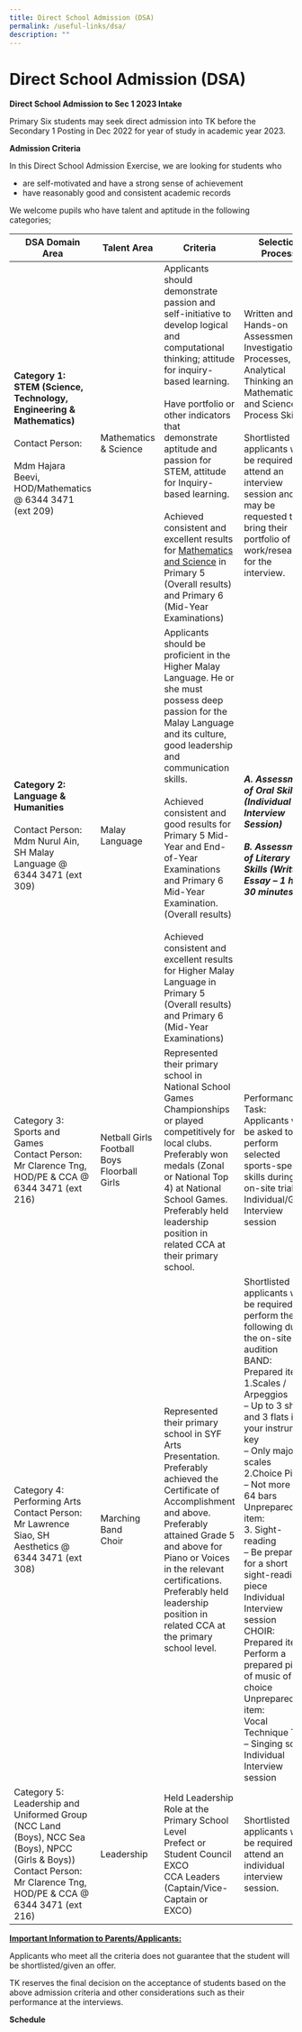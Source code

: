 ```yaml
---
title: Direct School Admission (DSA)
permalink: /useful-links/dsa/
description: ""
---
```

# Direct School Admission (DSA)
**Direct School Admission to Sec 1 2023 Intake**

Primary Six students may seek direct admission into TK before the Secondary 1 Posting in Dec 2022 for year of study in academic year 2023.

**Admission Criteria**

In this Direct School Admission Exercise, we are looking for students who

*   are self-motivated and have a strong sense of achievement
*   have reasonably good and consistent academic records

We welcome pupils who have talent and aptitude in the following categories;

|   DSA Domain Area        |       Talent Area      |   Criteria         |         Selection Process      |
|-------------------------------------|-------------------------------------------------|-----------------------------------------------------------|---------------|
| **Category 1: STEM (Science, Technology, Engineering & Mathematics)**<br><br>Contact Person:<br><br>Mdm Hajara Beevi, HOD/Mathematics @ 6344 3471 (ext 209)                             |               Mathematics & Science               | Applicants should demonstrate passion and self-initiative to develop logical and computational thinking; attitude for inquiry-based learning.<br><br>Have portfolio or other indicators that demonstrate aptitude and passion for STEM, attitude for Inquiry-based learning.<br><br>Achieved consistent and excellent results for <u>Mathematics and Science</u> in Primary 5 (Overall results) and Primary 6 (Mid-Year Examinations)                                                            | Written and Hands-on Assessment on Investigation Processes, Analytical Thinking and Mathematics and Science Process Skills.<br><br>Shortlisted applicants will be required to attend an interview session and may be requested to bring their portfolio of work/research for the interview.                                                                                                                                                                                                                                                                                                  |
| **Category 2:  Language & Humanities**<br><br>Contact Person:<br>Mdm Nurul Ain, SH Malay Language @ 6344 3471 (ext 309)<br>                                                         |                   Malay Language                  | Applicants should be proficient in the Higher Malay Language. He or she must possess deep passion for the Malay Language and its culture, good leadership and communication skills.<br><br>Achieved consistent and good results for Primary 5 Mid-Year and End-of-Year Examinations and Primary 6 Mid-Year Examination. (Overall results)<br><br>Achieved consistent and excellent results for Higher Malay Language in Primary 5 (Overall results) and Primary 6 (Mid-Year Examinations) | ***A. Assessment of Oral Skills (Individual Interview Session)***<br><br>***B. Assessment of Literary Skills (Written Essay – 1 hour 30 minutes)***                                                                                                                                                                                                                                                                                                                                                                                                                                                      |
| Category 3: Sports and Games<br>Contact Person:<br>Mr Clarence Tng, HOD/PE & CCA @ 6344 3471 (ext 216)                                                                      | Netball Girls<br>Football Boys<br>Floorball Girls | Represented their primary school in National School Games Championships or played competitively for local clubs.<br>Preferably won medals (Zonal or National Top 4) at National School Games.<br>Preferably held leadership position in related CCA at their primary school.                                                                                                                                                                                                      | Performance Task:<br>Applicants will be asked to perform selected sports-specific skills during the on-site trials.<br>Individual/Group Interview session                                                                                                                                                                                                                                                                                                                                                                                                                                |
| Category 4: Performing Arts<br>Contact Person:<br>Mr Lawrence Siao, SH Aesthetics @       6344 3471 (ext 308)                                                               | Marching Band<br>Choir                            | Represented their primary school in SYF Arts Presentation.<br>Preferably achieved the Certificate of Accomplishment and above.<br>Preferably attained Grade 5 and above for Piano or Voices in the relevant certifications.<br>Preferably held leadership position in related CCA at the primary school level.                                                                                                                                                                    | Shortlisted applicants will be required to perform the following during the on-site audition<br>BAND:<br>Prepared item:<br>1.Scales / Arpeggios<br>– Up to 3 sharps and 3 flats in your instrument key<br>– Only major scales<br>2.Choice Piece – Not more than 64 bars<br>Unprepared item:<br>3. Sight-reading<br>– Be prepared for a short sight-reading piece<br>Individual Interview session<br>CHOIR:<br>Prepared item:<br>Perform a prepared piece of music of your choice<br>Unprepared item:<br>Vocal Technique Test        <br>– Singing scales<br>Individual Interview session |
| Category 5: Leadership and Uniformed Group (NCC Land (Boys), NCC Sea (Boys), NPCC (Girls & Boys))<br>Contact Person:<br>Mr Clarence Tng, HOD/PE & CCA @ 6344 3471 (ext 216) | Leadership                                        | Held Leadership Role at the Primary School Level<br>Prefect or Student Council EXCO<br>CCA Leaders (Captain/Vice-Captain or EXCO)                         | Shortlisted applicants will be required to attend an individual interview session.                 |

<b><u>Important Information to Parents/Applicants:</u></b>

Applicants who meet all the criteria does not guarantee that the student will be shortlisted/given an offer.

TK reserves the final decision on the acceptance of students based on the above admission criteria and other considerations such as their performance at the interviews.

**Schedule**